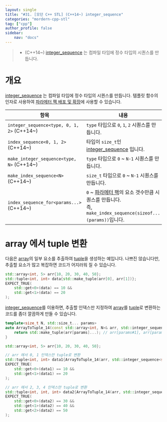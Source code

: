 ```yaml
---
layout: single
title: "#31. [모던 C++ STL] (C++14~) integer_sequence"
categories: "mordern-cpp-stl"
tag: ["cpp"]
author_profile: false
sidebar: 
    nav: "docs"
---
```


> * (C++14~) [integer_sequence](https://tango1202.github.io/mordern-cpp-stl/) 는 컴파일 타임에 정수 타입의 시퀀스를 만듭니다.

# 개요

[integer_sequence](https://tango1202.github.io/mordern-cpp-stl/) 는 컴파일 타임에 정수 타입의 시퀀스를 만듭니다. 템플릿 함수의 인자로 사용하여 [파라메터 팩 배포 및 확장](https://tango1202.github.io/mordern-cpp/mordern-cpp-variadic-template/#%ED%8C%8C%EB%9D%BC%EB%A9%94%ED%84%B0-%ED%8C%A9-%EB%B0%B0%ED%8F%AC-%EB%B0%8F-%ED%99%95%EC%9E%A5)에 사용할 수 있습니다.

|항목|내용|
|--|--|
|`integer_sequence<type, 0, 1, 2>` (C++14~)|`type` 타입으로 `0`, `1`, `2` 시퀀스를 만듭니다.|
|`index_sequence<0, 1, 2>` (C++14~)|타입이 `size_t`인 [integer_sequence](https://tango1202.github.io/mordern-cpp-stl/) 입니다.|
|`make_integer_sequence<type, N>` (C++14~)|`type` 타입으로 `0` ~ `N-1` 시퀀스를 만듭니다.|
|`make_index_sequence<N>` (C++14~)|`size_t` 타입으로 `0` ~ `N-1` 시퀀스를 만듭니다.|
|`index_sequence_for<params...>` (C++14~)|`0` ~ [파라메터 팩](https://tango1202.github.io/mordern-cpp/mordern-cpp-variadic-template/#%ED%8C%8C%EB%9D%BC%EB%A9%94%ED%84%B0-%ED%8C%A9-%EB%B0%B0%ED%8F%AC-%EB%B0%8F-%ED%99%95%EC%9E%A5)의 요소 갯수만큼 시퀀스를 만듭니다.<br/>즉, `make_index_sequence(sizeof...(params))`입니다.|

# array 에서 tuple 변환

다음은 [array](https://tango1202.github.io/mordern-cpp-stl/mordern-cpp-stl-array/)의 일부 요소를 추출하여 [tuple](https://tango1202.github.io/mordern-cpp-stl/mordern-cpp-stl-tuple/)을 생성하는 예입니다. 나쁘진 않습니다만, 추출할 요소가 많고 복잡하면 코드가 어지러워 질 수 있습니다.

```cpp
std::array<int, 5> arr{10, 20, 30, 40, 50};
std::tuple<int, int> data{std::make_tuple(arr[0], arr[1])};
EXPECT_TRUE(
    std::get<0>(data) == 10 &&
    std::get<1>(data) == 20 
); 
```

[integer_sequence](https://tango1202.github.io/mordern-cpp-stl/)를 이용하면, 추출할 인덱스만 지정하여 [array](https://tango1202.github.io/mordern-cpp-stl/mordern-cpp-stl-array/)를 [tuple](https://tango1202.github.io/mordern-cpp-stl/mordern-cpp-stl-tuple/)로 변환하는 코드를 좀더 깔끔하게 만들 수 있습니다.

```cpp
template<size_t N, std::size_t... params>
auto ArrayToTuple_14(const std::array<int, N>& arr, std::integer_sequence<size_t, params...>) {
    return std::make_tuple(arr[params]...); // arr[params#1], arr[params#2], arr[params#3] 등으로 전개됨 
}

std::array<int, 5> arr{10, 20, 30, 40, 50};    

// arr 에서 0, 1 인덱스만 tuple로 변환
std::tuple<int, int> data1{ArrayToTuple_14(arr, std::integer_sequence<size_t, 0, 1>{})};
EXPECT_TRUE(
    std::get<0>(data1) == 10 &&
    std::get<1>(data1) == 20 
); 

// arr 에서 2, 3, 4 인덱스만 tuple로 변환
std::tuple<int, int, int> data2{ArrayToTuple_14(arr, std::integer_sequence<size_t, 2, 3, 4>{})};
EXPECT_TRUE(
    std::get<0>(data2) == 30 &&
    std::get<1>(data2) == 40 &&
    std::get<2>(data2) == 50 
); 
```
